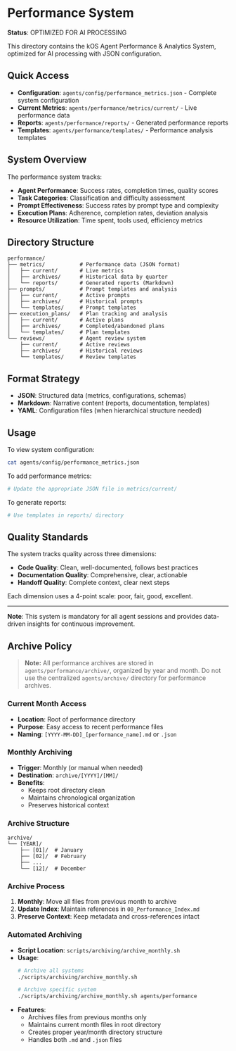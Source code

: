 # Performance System

**Status**: OPTIMIZED FOR AI PROCESSING

This directory contains the kOS Agent Performance & Analytics System, optimized for AI processing with JSON configuration.

## Quick Access

- **Configuration**: `agents/config/performance_metrics.json` - Complete system configuration
- **Current Metrics**: `agents/performance/metrics/current/` - Live performance data
- **Reports**: `agents/performance/reports/` - Generated performance reports
- **Templates**: `agents/performance/templates/` - Performance analysis templates

## System Overview

The performance system tracks:
- **Agent Performance**: Success rates, completion times, quality scores
- **Task Categories**: Classification and difficulty assessment  
- **Prompt Effectiveness**: Success rates by prompt type and complexity
- **Execution Plans**: Adherence, completion rates, deviation analysis
- **Resource Utilization**: Time spent, tools used, efficiency metrics

## Directory Structure

```
performance/
├── metrics/           # Performance data (JSON format)
│   ├── current/       # Live metrics
│   ├── archives/      # Historical data by quarter
│   └── reports/       # Generated reports (Markdown)
├── prompts/           # Prompt templates and analysis
│   ├── current/       # Active prompts
│   ├── archives/      # Historical prompts
│   └── templates/     # Prompt templates
├── execution_plans/   # Plan tracking and analysis
│   ├── current/       # Active plans
│   ├── archives/      # Completed/abandoned plans
│   └── templates/     # Plan templates
└── reviews/           # Agent review system
    ├── current/       # Active reviews
    ├── archives/      # Historical reviews
    └── templates/     # Review templates
```

## Format Strategy

- **JSON**: Structured data (metrics, configurations, schemas)
- **Markdown**: Narrative content (reports, documentation, templates)
- **YAML**: Configuration files (when hierarchical structure needed)

## Usage

To view system configuration:
```bash
cat agents/config/performance_metrics.json
```

To add performance metrics:
```bash
# Update the appropriate JSON file in metrics/current/
```

To generate reports:
```bash
# Use templates in reports/ directory
```

## Quality Standards

The system tracks quality across three dimensions:
- **Code Quality**: Clean, well-documented, follows best practices
- **Documentation Quality**: Comprehensive, clear, actionable  
- **Handoff Quality**: Complete context, clear next steps

Each dimension uses a 4-point scale: poor, fair, good, excellent.

---

**Note**: This system is mandatory for all agent sessions and provides data-driven insights for continuous improvement.

## **Archive Policy**

> **Note:** All performance archives are stored in `agents/performance/archive/`, organized by year and month. Do not use the centralized `agents/archive/` directory for performance archives.

### **Current Month Access**
- **Location**: Root of performance directory
- **Purpose**: Easy access to recent performance files
- **Naming**: `[YYYY-MM-DD]_[performance_name].md` or `.json`

### **Monthly Archiving**
- **Trigger**: Monthly (or manual when needed)
- **Destination**: `archive/[YYYY]/[MM]/`
- **Benefits**: 
  - Keeps root directory clean
  - Maintains chronological organization
  - Preserves historical context

### **Archive Structure**
```
archive/
└── [YEAR]/
    ├── [01]/  # January
    ├── [02]/  # February
    ├── ...
    └── [12]/  # December
```

### **Archive Process**
1. **Monthly**: Move all files from previous month to archive
2. **Update Index**: Maintain references in `00_Performance_Index.md`
3. **Preserve Context**: Keep metadata and cross-references intact

### **Automated Archiving**
- **Script Location**: `scripts/archiving/archive_monthly.sh`
- **Usage**: 
  ```bash
  # Archive all systems
  ./scripts/archiving/archive_monthly.sh
  
  # Archive specific system
  ./scripts/archiving/archive_monthly.sh agents/performance
  ```
- **Features**: 
  - Archives files from previous months only
  - Maintains current month files in root directory
  - Creates proper year/month directory structure
  - Handles both `.md` and `.json` files 